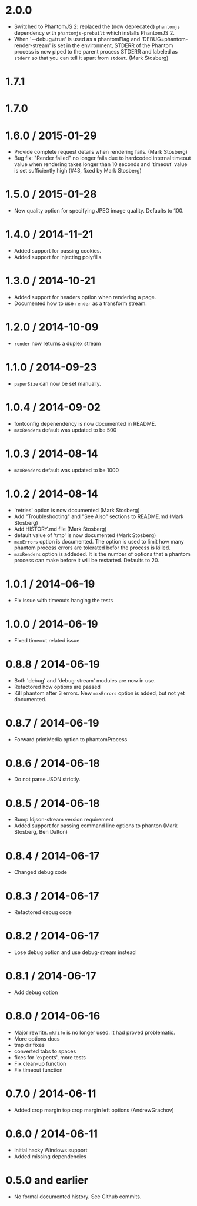2.0.0
==================

 * Switched to PhantomJS 2: replaced the (now deprecated) `phantomjs` dependency
   with `phantomjs-prebuilt` which installs PhantomJS 2.
 * When '--debug=true' is used as a phantomFlag and
   'DEBUG=phantom-render-stream' is set in the environment,
   STDERR of the Phantom process is now piped to the parent process STDERR
   and labeled as `stderr` so that you can tell it apart from `stdout`. (Mark Stosberg)

1.7.1
==================

1.7.0
==================

1.6.0 / 2015-01-29
==================

 * Provide complete request details when rendering fails. (Mark Stosberg)
 * Bug fix: "Render failed" no longer fails due to hardcoded internal timeout
   value when rendering takes longer than 10 seconds and 'timeout' value is
   set sufficiently high (#43, fixed by Mark Stosberg)

1.5.0 / 2015-01-28
==================

 * New quality option for specifying JPEG image quality. Defaults to 100.

1.4.0 / 2014-11-21
==================

 * Added support for passing cookies.
 * Added support for injecting polyfills.

1.3.0 / 2014-10-21
==================

 * Added support for headers option when rendering a page.
 * Documented how to use `render` as a transform stream.

1.2.0 / 2014-10-09
==================

 * `render` now returns a duplex stream

1.1.0 / 2014-09-23
==================

 * `paperSize` can now be set manually.

1.0.4 / 2014-09-02
==================

 * fontconfig depenendency is now documented in README.
 * `maxRenders` default was updated to be 500

1.0.3 / 2014-08-14
==================

 * `maxRenders` default was updated to be 1000

1.0.2 / 2014-08-14
==================

  * 'retries' option is now documented (Mark Stosberg)
  * Add "Troubleshooting" and "See Also" sections to README.md (Mark Stosberg)
  * Add HISTORY.md file (Mark Stosberg)
  * default value of 'tmp' is now documented (Mark Stosberg)
  * `maxErrors` option is documented. The option is used to limit how many phantom process errors
     are tolerated befor the process is killed.
  * `maxRenders` option is addeded. It is the number of options that a phantom process can make before
     it will be restarted. Defaults to 20.

1.0.1 / 2014-06-19
==================

  * Fix issue with timeouts hanging the tests

1.0.0 / 2014-06-19
==================

  * Fixed timeout related issue


0.8.8 / 2014-06-19
==================

  * Both 'debug' and 'debug-stream' modules are now in use.
  * Refactored how options are passed
  * Kill phantom after 3 errors. New `maxErrors` option is added, but not yet documented.

0.8.7 / 2014-06-19
==================

  * Forward printMedia option to phantomProcess

0.8.6 / 2014-06-18
==================

  * Do not parse JSON strictly.

0.8.5 / 2014-06-18
==================

  * Bump ldjson-stream version requirement
  * Added support for passing command line options to phanton (Mark Stosberg, Ben Dalton)

0.8.4 / 2014-06-17
==================

  * Changed debug code

0.8.3 / 2014-06-17
==================

  * Refactored debug code

0.8.2 / 2014-06-17
==================

  * Lose debug option and use debug-stream instead

0.8.1 / 2014-06-17
=================

  * Add debug option

0.8.0 / 2014-06-16
=================

  * Major rewrite. `mkfifo` is no longer used. It had proved problematic.
  * More options docs
  * tmp dir fixes
  * converted tabs to spaces
  * fixes for 'expects', more tests
  * Fix clean-up function
  * Fix timeout function

0.7.0 / 2014-06-11
=================

  * Added crop margin top crop margin left options (AndrewGrachov)

0.6.0 / 2014-06-11
=================

  * Initial hacky Windows support
  * Added missing dependencies

0.5.0 and earlier
===================

  * No formal documented history. See Github commits.
